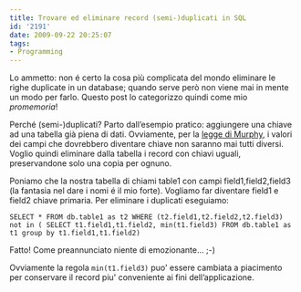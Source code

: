 ```yaml
---
title: Trovare ed eliminare record (semi-)duplicati in SQL
id: '2191'
date: 2009-09-22 20:25:07
tags:
- Programming
---
```


Lo ammetto: non é certo la cosa più complicata del mondo eliminare le righe duplicate in un database; quando serve però non viene mai in mente un modo per farlo. Questo post lo categorizzo quindi come mio _promemoria_!

Perché (semi-)duplicati? Parto dall’esempio pratico: aggiungere una chiave ad una tabella già piena di dati. Ovviamente, per la [legge di Murphy](http://it.wikipedia.org/wiki/Legge_di_Murphy), i valori dei campi che dovrebbero diventare chiave non saranno mai tutti diversi. Voglio quindi eliminare dalla tabella i record con chiavi uguali, preservandone solo una copia per ognuno.

Poniamo che la nostra tabella di chiami table1 con campi field1,field2,field3 (la fantasia nel dare i nomi é il mio forte). Vogliamo far diventare field1 e field2 chiave primaria. Per eliminare i duplicati eseguiamo:

`SELECT * FROM db.table1 as t2 WHERE (t2.field1,t2.field2,t2.field3) not in ( SELECT t1.field1,t1.field2, min(t1.field3) FROM db.table1 as t1 group by t1.field1,t1.field2)`

Fatto! Come preannunciato niente di emozionante… ;-)

Ovviamente la regola `min(t1.field3)` puo' essere cambiata a piacimento per conservare il record piu' conveniente ai fini dell’applicazione.